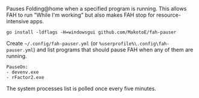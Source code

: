 Pauses Folding@home when a specified program is running. This allows FAH to run "While I'm working" but also makes FAH stop for resource-intensive apps.

```
go install -ldflags -H=windowsgui github.com/MakotoE/fah-pauser
```

Create `~/.config/fah-pauser.yml` (or `%userprofile%\.config\fah-pauser.yml`) and list programs that should pause FAH when any of them are running.

```
PauseOn:
- devenv.exe
- rFactor2.exe
```

The system processes list is polled once every five minutes.